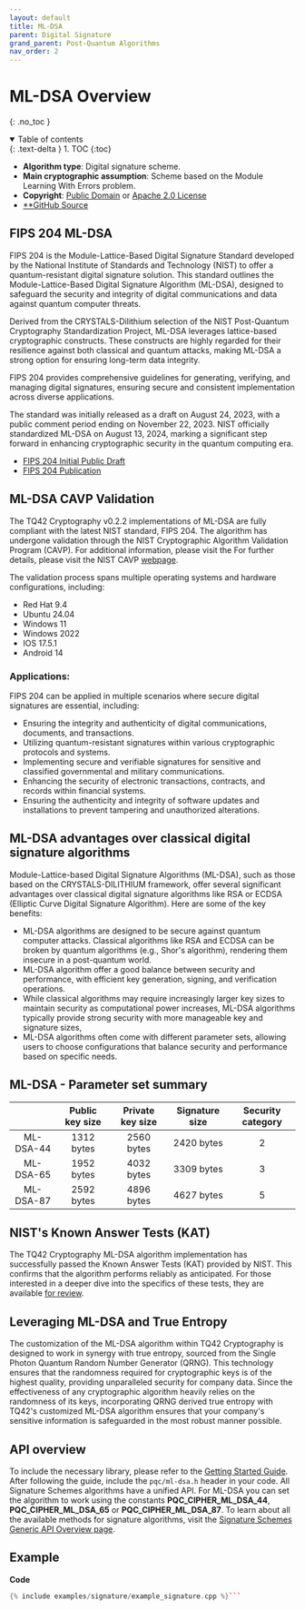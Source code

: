 ```yaml
---
layout: default
title: ML-DSA
parent: Digital Signature
grand_parent: Post-Quantum Algorithms
nav_order: 2
---
```


# **ML-DSA Overview**
{: .no_toc }

<details open markdown="block">
  <summary>
    Table of contents
  </summary>
  {: .text-delta }
1. TOC
{:toc}
</details>

- **Algorithm type**: Digital signature scheme.
- **Main cryptographic assumption**:  Scheme based on the Module Learning With Errors problem.
- **Copyright**:  [Public Domain](https://creativecommons.org/public-domain/cc0/)
or [Apache 2.0 License](https://www.apache.org/licenses/LICENSE-2.0.html)
- [**GitHub Source](https://github.com/terra-quantum-public/tq42-pqc-oss/tree/main/src/mldsa)


## FIPS 204 ML-DSA

FIPS 204 is the Module-Lattice-Based Digital Signature Standard developed by the National Institute of Standards and Technology (NIST) to offer a quantum-resistant digital signature solution. This standard outlines the Module-Lattice-Based Digital Signature Algorithm (ML-DSA), designed to safeguard the security and integrity of digital communications and data against quantum computer threats.

Derived from the CRYSTALS-Dilithium selection of the NIST Post-Quantum Cryptography Standardization Project, ML-DSA leverages lattice-based cryptographic constructs. These constructs are highly regarded for their resilience against both classical and quantum attacks, making ML-DSA a strong option for ensuring long-term data integrity.

FIPS 204 provides comprehensive guidelines for generating, verifying, and managing digital signatures, ensuring secure and consistent implementation across diverse applications.

The standard was initially released as a draft on August 24, 2023, with a public comment period ending on November 22, 2023. NIST officially standardized ML-DSA on August 13, 2024, marking a significant step forward in enhancing cryptographic security in the quantum computing era.
- [FIPS 204 Initial Public Draft](https://csrc.nist.gov/pubs/fips/204/final)
- [FIPS 204 Publication](https://nvlpubs.nist.gov/nistpubs/FIPS/NIST.FIPS.204.pdf)

## ML-DSA CAVP Validation

The TQ42 Cryptography v0.2.2 implementations of ML-DSA are fully compliant with the latest NIST standard, FIPS 204. The algorithm has undergone validation through the NIST Cryptographic Algorithm Validation Program (CAVP). For additional information, please visit the For further details, please visit the NIST CAVP [webpage](https://csrc.nist.gov/projects/cryptographic-algorithm-validation-program/details?product=18351).

The validation process spans multiple operating systems and hardware configurations, including:

- Red Hat 9.4 
- Ubuntu 24.04 
- Windows 11 
- Windows 2022 
- IOS 17.5.1
- Android 14

### Applications:

FIPS 204 can be applied in multiple scenarios where secure digital signatures are essential, including:

-   Ensuring the integrity and authenticity of digital communications, documents, and transactions.
-   Utilizing quantum-resistant signatures within various cryptographic protocols and systems.
-   Implementing secure and verifiable signatures for sensitive and classified governmental and military communications.
-   Enhancing the security of electronic transactions, contracts, and records within financial systems.
-   Ensuring the authenticity and integrity of software updates and installations to prevent tampering and unauthorized alterations.   

## ML-DSA advantages over classical digital signature algorithms

Module-Lattice-based Digital Signature Algorithms (ML-DSA), such as those based on the CRYSTALS-DILITHIUM framework, offer several significant advantages over classical digital signature algorithms like RSA or ECDSA (Elliptic Curve Digital Signature Algorithm). Here are some of the key benefits:

- ML-DSA algorithms are designed to be secure against quantum computer attacks. Classical algorithms like RSA and ECDSA can be broken by quantum algorithms (e.g., Shor's algorithm), rendering them insecure in a post-quantum world.
- ML-DSA algorithm offer a good balance between security and performance, with efficient key generation, signing, and verification operations.
- While classical algorithms may require increasingly larger key sizes to maintain security as computational power increases, ML-DSA algorithms typically provide strong security with more manageable key and signature sizes,
- ML-DSA algorithms often come with different parameter sets, allowing users to choose configurations that balance security and performance based on specific needs.


## ML-DSA - Parameter set summary

|           | Public key size | Private key size | Signature size | Security category |
|:---------:|:---------------:|:----------------:|:--------------:|:-----------------:|
| ML-DSA-44 | 1312 bytes      | 2560 bytes       | 2420 bytes     | 2                 |
| ML-DSA-65 | 1952 bytes      | 4032 bytes       | 3309 bytes     | 3                 |
| ML-DSA-87 | 2592 bytes      | 4896 bytes       | 4627 bytes     | 5                 |

## NIST's Known Answer Tests (KAT)
The TQ42 Cryptography ML-DSA algorithm implementation has successfully passed the Known Answer Tests (KAT) provided by NIST. This confirms that the algorithm performs reliably as anticipated. For those interested in a deeper dive into the specifics of these tests, they are available [for review](https://github.com/terra-quantum-public/tq42-pqc-oss/tree/main/test/mldsa).

## Leveraging ML-DSA and True Entropy
The customization of the ML-DSA algorithm within TQ42 Cryptography is designed to work in synergy with true entropy, sourced from the Single Photon Quantum Random Number Generator (QRNG). This technology ensures that the randomness required for cryptographic keys is of the highest quality, providing unparalleled security for company data. Since the effectiveness of any cryptographic algorithm heavily relies on the randomness of its keys, incorporating QRNG derived true entropy with TQ42's customized ML-DSA algorithm ensures that your company's sensitive information is safeguarded in the most robust manner possible.

 
## API overview

To include the necessary library, please refer to the  [Getting Started Guide](../../getting_started.html).
After following the guide, include the `pqc/ml-dsa.h` header in your code.
All Signature Schemes algorithms have a unified API. For ML-DSA you can set the algorithm to work using the constants **PQC_CIPHER_ML_DSA_44**, **PQC_CIPHER_ML_DSA_65** or **PQC_CIPHER_ML_DSA_87**.
To learn about all the available methods for signature algorithms, visit the [Signature Schemes Generic API Overview page](api.html).


## Example

**Code**

```cpp
{% include examples/signature/example_signature.cpp %}```
